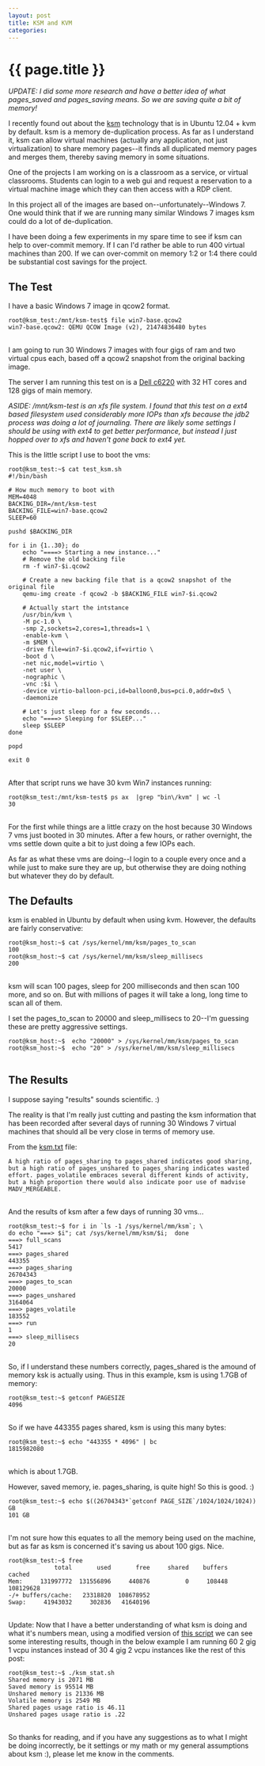 ```yaml
---
layout: post
title: KSM and KVM
categories:
---
```


# {{ page.title }}

_UPDATE: I did some more research and have a better idea of what pages_saved and pages_saving means. So we are saving quite a bit of memory!_ 

I recently found out about the [ksm](http://www.linux-kvm.org/page/KSM) technology that is in Ubuntu 12.04 + kvm by default. ksm is a memory de-duplication process. As far as I understand it, ksm can allow virtual machines (actually any application, not just virtualization) to share memory pages--it finds all duplicated memory pages and merges them, thereby saving memory in some situations.

One of the projects I am working on is a classroom as a service, or virtual classrooms. Students can login to a web gui and request a reservation to a virtual machine image which they can then access with a RDP client. 

In this project all of the images are based on--unfortunately--Windows 7. One would think that if we are running many similar Windows 7 images ksm could do a lot of de-duplication.

I have been doing a few experiments in my spare time to see if ksm can help to over-commit memory. If I can I'd rather be able to run 400 virtual machines than 200. If we can over-commit on memory 1:2 or 1:4 there could be substantial cost savings for the project.

## The Test

I have a basic Windows 7 image in qcow2 format. 

<pre>
<code>root@ksm_test:/mnt/ksm-test$ file win7-base.qcow2
win7-base.qcow2: QEMU QCOW Image (v2), 21474836480 bytes
</code>
</pre>

I am going to run 30 Windows 7 images with four gigs of ram and two virtual cpus each, based off a qcow2 snapshot from the original backing image.

The server I am running this test on is a [Dell c6220](http://www.dell.com/us/enterprise/p/poweredge-c6220/pd) with 32 HT cores and 128 gigs of main memory.  

_ASIDE: /mnt/ksm-test is an xfs file system. I found that this test on a ext4 based filesystem used considerably more IOPs than xfs because the jdb2 process was doing a lot of journaling. There are likely some settings I should be using with ext4 to get better performance, but instead I just hopped over to xfs and haven't gone back to ext4 yet._

This is the little script I use to boot the vms:

<pre>
<code>root@ksm_test:~$ cat test_ksm.sh 
#!/bin/bash

# How much memory to boot with
MEM=4048
BACKING_DIR=/mnt/ksm-test
BACKING_FILE=win7-base.qcow2
SLEEP=60

pushd $BACKING_DIR

for i in {1..30}; do
	echo "====> Starting a new instance..."
	# Remove the old backing file
	rm -f win7-$i.qcow2

	# Create a new backing file that is a qcow2 snapshot of the original file
	qemu-img create -f qcow2 -b $BACKING_FILE win7-$i.qcow2

	# Actually start the intstance
	/usr/bin/kvm \
	-M pc-1.0 \
	-smp 2,sockets=2,cores=1,threads=1 \
	-enable-kvm \
	-m $MEM \
	-drive file=win7-$i.qcow2,if=virtio \
	-boot d \
	-net nic,model=virtio \
	-net user \
	-nographic \
	-vnc :$i \
	-device virtio-balloon-pci,id=balloon0,bus=pci.0,addr=0x5 \
	-daemonize

	# Let's just sleep for a few seconds...
	echo "====> Sleeping for $SLEEP..."
	sleep $SLEEP 
done

popd

exit 0
</code>
</pre>

After that script runs we have 30 kvm Win7 instances running:

<pre>
<code>root@ksm_test:/mnt/ksm-test$ ps ax  |grep "bin\/kvm" | wc -l
30
</code>
</pre>

For the first while things are a little crazy on the host because 30 Windows 7 vms just booted in 30 minutes. After a few hours, or rather overnight, the vms settle down quite a bit to just doing a few IOPs each.

As far as what these vms are doing--I login to a couple every once and a while just to make sure they are up, but otherwise they are doing nothing but whatever they do by default.

## The Defaults

ksm is enabled in Ubuntu by default when using kvm. However, the defaults are fairly conservative:

<pre>
<code>root@ksm_host:~$ cat /sys/kernel/mm/ksm/pages_to_scan 
100
root@ksm_host:~$ cat /sys/kernel/mm/ksm/sleep_millisecs 
200
</code>
</pre>

ksm will scan 100 pages, sleep for 200 milliseconds and then scan 100 more, and so on. But with millions of pages it will take a long, long time to scan all of them.

I set the pages_to_scan to 20000 and sleep_millisecs to 20--I'm guessing these are pretty aggressive settings.

<pre>
<code>root@ksm_host:~$  echo "20000" > /sys/kernel/mm/ksm/pages_to_scan
root@ksm_host:~$  echo "20" > /sys/kernel/mm/ksm/sleep_millisecs
</code>
</pre>

## The Results

I suppose saying "results" sounds scientific. :) 

The reality is that I'm really just cutting and pasting the ksm information that has been recorded after several days of running 30 Windows 7 virtual machines that should all be very close in terms of memory use.

From the [ksm.txt](http://www.kernel.org/doc/Documentation/vm/ksm.txt) file:

<pre>
<code>A high ratio of pages_sharing to pages_shared indicates good sharing,
but a high ratio of pages_unshared to pages_sharing indicates wasted 
effort. pages_volatile embraces several different kinds of activity, 
but a high proportion there would also indicate poor use of madvise 
MADV_MERGEABLE.
</code>
</pre>

And the results of ksm after a few days of running 30 vms...

</pre>

<pre>
<code>root@ksm_test:~$ for i in `ls -1 /sys/kernel/mm/ksm`; \
do echo "===> $i"; cat /sys/kernel/mm/ksm/$i;  done
===> full_scans
5417
===> pages_shared
443355
===> pages_sharing
26704343
===> pages_to_scan
20000
===> pages_unshared
3164064
===> pages_volatile
183552
===> run
1
===> sleep_millisecs
20
</code>
</pre>

So, if I understand these numbers correctly, pages_shared is the amound of memory ksk is actually using. Thus in this example, ksm is using 1.7GB of memory:

<pre>
<code>root@ksm_test:~$ getconf PAGESIZE
4096
</code>
</pre>

So if we have 443355 pages shared, ksm is using this many bytes:

<pre>
<code>root@ksm_test:~$ echo "443355 * 4096" | bc
1815982080
</code>
</pre>

which is about 1.7GB.

However, saved memory, ie. pages_sharing, is quite high! So this is good. :)

<pre>
<code>root@ksm_test:~$ echo $((26704343*`getconf PAGE_SIZE`/1024/1024/1024)) GB
101 GB
</code>
</pre>

I'm not sure how this equates to all the memory being used on the machine, but as far as ksm is concerned it's saving us about 100 gigs. Nice.

<pre>
<code>root@ksm_test:~$ free
             total       used       free     shared    buffers     cached
Mem:     131997772  131556896     440876          0     108448  108129628
-/+ buffers/cache:   23318820  108678952
Swap:     41943032     302836   41640196
</code>
</pre>

Update: Now that I have a better understanding of what ksm is doing and what it's numbers mean, using a modified version of [this script](http://aionica.computerlink.ro/2011/08/ksm-kernel-samepage-merging-status/) we can see some interesting results, though in the below example I am running 60 2 gig 1 vcpu instances instead of 30 4 gig 2 vcpu instances like the rest of this post:

<pre>
<code>root@ksm_test:~$ ./ksm_stat.sh 
Shared memory is 2071 MB
Saved memory is 95514 MB
Unshared memory is 21336 MB
Volatile memory is 2549 MB
Shared pages usage ratio is 46.11
Unshared pages usage ratio is .22
</code>
</pre>

So thanks for reading, and if you have any suggestions as to what I might be doing incorrectly, be it settings or my math or my general assumptions about ksm :), please let me know in the comments.
